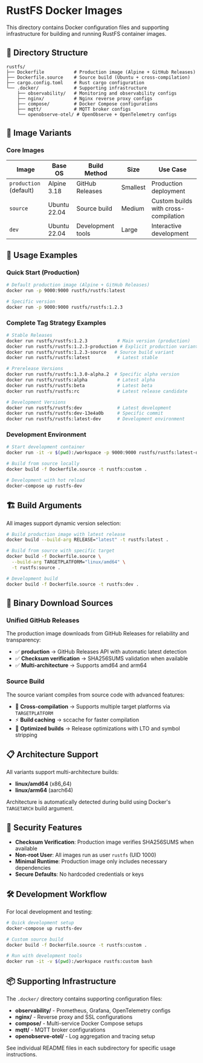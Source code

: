 # RustFS Docker Images

This directory contains Docker configuration files and supporting infrastructure for building and running RustFS container images.

## 📁 Directory Structure

```
rustfs/
├── Dockerfile           # Production image (Alpine + GitHub Releases)
├── Dockerfile.source    # Source build (Ubuntu + cross-compilation)
├── cargo.config.toml    # Rust cargo configuration
└── .docker/             # Supporting infrastructure
    ├── observability/   # Monitoring and observability configs
    ├── nginx/           # Nginx reverse proxy configs
    ├── compose/         # Docker Compose configurations
    ├── mqtt/            # MQTT broker configs
    └── openobserve-otel/ # OpenObserve + OpenTelemetry configs
```

## 🎯 Image Variants

### Core Images

| Image | Base OS | Build Method | Size | Use Case |
|-------|---------|--------------|------|----------|
| `production` (default) | Alpine 3.18 | GitHub Releases | Smallest | Production deployment |
| `source` | Ubuntu 22.04 | Source build | Medium | Custom builds with cross-compilation |
| `dev` | Ubuntu 22.04 | Development tools | Large | Interactive development |

## 🚀 Usage Examples

### Quick Start (Production)

```bash
# Default production image (Alpine + GitHub Releases)
docker run -p 9000:9000 rustfs/rustfs:latest

# Specific version
docker run -p 9000:9000 rustfs/rustfs:1.2.3
```

### Complete Tag Strategy Examples

```bash
# Stable Releases
docker run rustfs/rustfs:1.2.3           # Main version (production)
docker run rustfs/rustfs:1.2.3-production # Explicit production variant
docker run rustfs/rustfs:1.2.3-source   # Source build variant
docker run rustfs/rustfs:latest          # Latest stable

# Prerelease Versions
docker run rustfs/rustfs:1.3.0-alpha.2  # Specific alpha version
docker run rustfs/rustfs:alpha           # Latest alpha
docker run rustfs/rustfs:beta            # Latest beta
docker run rustfs/rustfs:rc              # Latest release candidate

# Development Versions
docker run rustfs/rustfs:dev             # Latest development
docker run rustfs/rustfs:dev-13e4a0b     # Specific commit
docker run rustfs/rustfs:latest-dev      # Development environment
```

### Development Environment

```bash
# Start development container
docker run -it -v $(pwd):/workspace -p 9000:9000 rustfs/rustfs:latest-dev

# Build from source locally
docker build -f Dockerfile.source -t rustfs:custom .

# Development with hot reload
docker-compose up rustfs-dev
```

## 🏗️ Build Arguments

All images support dynamic version selection:

```bash
# Build production image with latest release
docker build --build-arg RELEASE="latest" -t rustfs:latest .

# Build from source with specific target
docker build -f Dockerfile.source \
  --build-arg TARGETPLATFORM="linux/amd64" \
  -t rustfs:source .

# Development build
docker build -f Dockerfile.source -t rustfs:dev .
```

## 🔧 Binary Download Sources

### Unified GitHub Releases

The production image downloads from GitHub Releases for reliability and transparency:

- ✅ **production** → GitHub Releases API with automatic latest detection
- ✅ **Checksum verification** → SHA256SUMS validation when available
- ✅ **Multi-architecture** → Supports amd64 and arm64

### Source Build

The source variant compiles from source code with advanced features:

- 🔧 **Cross-compilation** → Supports multiple target platforms via `TARGETPLATFORM`
- ⚡ **Build caching** → sccache for faster compilation
- 🎯 **Optimized builds** → Release optimizations with LTO and symbol stripping

## 📋 Architecture Support

All variants support multi-architecture builds:

- **linux/amd64** (x86_64)
- **linux/arm64** (aarch64)

Architecture is automatically detected during build using Docker's `TARGETARCH` build argument.

## 🔐 Security Features

- **Checksum Verification**: Production image verifies SHA256SUMS when available
- **Non-root User**: All images run as user `rustfs` (UID 1000)
- **Minimal Runtime**: Production image only includes necessary dependencies
- **Secure Defaults**: No hardcoded credentials or keys

## 🛠️ Development Workflow

For local development and testing:

```bash
# Quick development setup
docker-compose up rustfs-dev

# Custom source build
docker build -f Dockerfile.source -t rustfs:custom .

# Run with development tools
docker run -it -v $(pwd):/workspace rustfs:custom bash
```

## 📦 Supporting Infrastructure

The `.docker/` directory contains supporting configuration files:

- **observability/** - Prometheus, Grafana, OpenTelemetry configs
- **nginx/** - Reverse proxy and SSL configurations
- **compose/** - Multi-service Docker Compose setups
- **mqtt/** - MQTT broker configurations
- **openobserve-otel/** - Log aggregation and tracing setup

See individual README files in each subdirectory for specific usage instructions.
